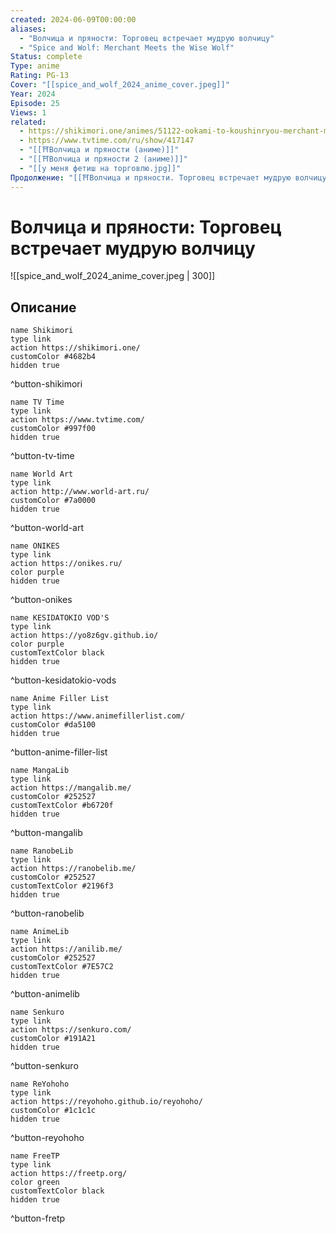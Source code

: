 ```yaml
---
created: 2024-06-09T00:00:00
aliases:
  - "Волчица и пряности: Торговец встречает мудрую волчицу"
  - "Spice and Wolf: Merchant Meets the Wise Wolf"
Status: complete
Type: anime
Rating: PG-13
Cover: "[[spice_and_wolf_2024_anime_cover.jpeg]]"
Year: 2024
Episode: 25
Views: 1
related:
  - https://shikimori.one/animes/51122-ookami-to-koushinryou-merchant-meets-the-wise-wolf
  - https://www.tvtime.com/ru/show/417147
  - "[[⛩️Волчица и пряности (аниме)]]"
  - "[[⛩️Волчица и пряности 2 (аниме)]]"
  - "[[у меня фетиш на торговлю.jpg]]"
Продолжение: "[[⛩️Волчица и пряности. Торговец встречает мудрую волчицу 2 (аниме)]]"
---
```


# Волчица и пряности: Торговец встречает мудрую волчицу

![[spice_and_wolf_2024_anime_cover.jpeg | 300]]


## Описание



```button
name Shikimori
type link
action https://shikimori.one/
customColor #4682b4
hidden true
```
^button-shikimori

```button
name TV Time
type link
action https://www.tvtime.com/
customColor #997f00
hidden true
```
^button-tv-time

```button
name World Art
type link
action http://www.world-art.ru/
customColor #7a0000
hidden true
```
^button-world-art

```button
name ONIKES
type link
action https://onikes.ru/
color purple
hidden true
```
^button-onikes

```button
name KESIDATOKIO VOD'S
type link
action https://yo8z6gv.github.io/
color purple
customTextColor black
hidden true
```
^button-kesidatokio-vods

```button
name Anime Filler List
type link
action https://www.animefillerlist.com/
customColor #da5100
hidden true
```
^button-anime-filler-list

```button
name MangaLib
type link
action https://mangalib.me/
customColor #252527
customTextColor #b6720f
hidden true
```
^button-mangalib

```button
name RanobeLib
type link
action https://ranobelib.me/
customColor #252527
customTextColor #2196f3
hidden true
```
^button-ranobelib

```button
name AnimeLib
type link
action https://anilib.me/
customColor #252527
customTextColor #7E57C2
hidden true
```
^button-animelib

```button
name Senkuro
type link
action https://senkuro.com/
customColor #191A21
hidden true
```
^button-senkuro

```button
name ReYohoho
type link
action https://reyohoho.github.io/reyohoho/
customColor #1c1c1c
hidden true
```
^button-reyohoho

```button
name FreeTP
type link
action https://freetp.org/
color green
customTextColor black
hidden true
```
^button-fretp
